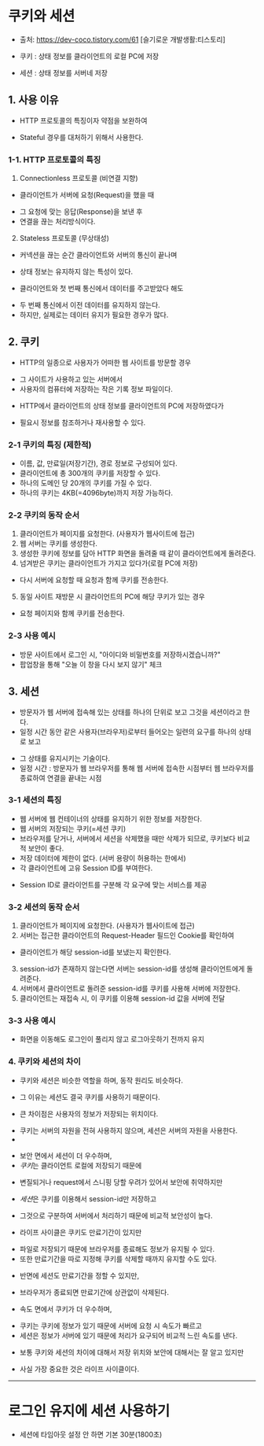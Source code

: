 # 쿠키와 세션
- 출처: https://dev-coco.tistory.com/61 [슬기로운 개발생활:티스토리]

- 쿠키 : 상태 정보를 클라이언트의 로컬 PC에 저장
- 세션 : 상태 정보를 서버네 저장

## 1. 사용 이유
- HTTP 프로토콜의 특징이자 약점을 보완하여
 + Stateful 경우를 대처하기 위해서 사용한다.

### 1-1. HTTP 프로토콜의 특징
1. Connectionless 프로토콜 (비연결 지향)
 - 클라이언트가 서버에 요청(Request)을 했을 때
  + 그 요청에 맞는 응답(Response)을 보낸 후
  + 연결을 끊는 처리방식이다.
2. Stateless 프로토콜 (무상태성)
 - 커넥션을 끊는 순간 클라이언트와 서버의 통신이 끝나며
  + 상태 정보는 유지하지 않는 특성이 있다.
 - 클라이언트와 첫 번째 통신에서 데이터를 주고받았다 해도
  + 두 번째 통신에서 이전 데이터를 유지하지 않는다.
  + 하지만, 실제로는 데이터 유지가 필요한 경우가 많다.

## 2. 쿠키
- HTTP의 일종으로 사용자가 어떠한 웹 사이트를 방문할 경우
 + 그 사이트가 사용하고 있는 서버에서
 + 사용자의 컴퓨터에 저장하는 작은 기록 정보 파일이다.
- HTTP에서 클라이언트의 상태 정보를 클라이언트의 PC에 저장하였다가
 + 필요시 정보를 참조하거나 재사용할 수 있다.

### 2-1 쿠키의 특징 (제한적)
- 이름, 값, 만료일(저장기간), 경로 정보로 구성되어 있다.
- 클라이언트에 총 300개의 쿠키를 저장할 수 있다.
- 하나의 도메인 당 20개의 쿠키를 가질 수 있다.
- 하나의 쿠키는 4KB(=4096byte)까지 저장 가능하다.

### 2-2 쿠키의 동작 순서
1. 클라이언트가 페이지를 요청한다. (사용자가 웹사이트에 접근)
2. 웹 서버는 쿠키를 생성한다.
3. 생성한 쿠키에 정보를 담아 HTTP 화면을 돌려줄 때 같이 클라이언트에게 돌려준다.
4. 넘겨받은 쿠키는 클라이언트가 가지고 있다가(로컬 PC에 저장)
  + 다시 서버에 요청할 때 요청과 함께 쿠키를 전송한다.
5. 동일 사이트 재방문 시 클라이언트의 PC에 해당 쿠키가 있는 경우
  + 요청 페이지와 함께 쿠키를 전송한다.

### 2-3 사용 예시
- 방문 사이트에서 로그인 시, "아이디와 비밀번호를 저장하시겠습니까?"
- 팝업창을 통해 "오늘 이 창을 다시 보지 않기" 체크

## 3. 세션
- 방문자가 웹 서버에 접속해 있는 상태를 하나의 단위로 보고 그것을 세션이라고 한다.
- 일정 시간 동안 같은 사용자(브라우저)로부터 들어오는 일련의 요구를 하나의 상태로 보고
 + 그 상태를 유지시키는 기술이다.
 + 일정 시간 : 방문자가 웹 브라우저를 통해 웹 서버에 접속한 시점부터 웹 브라우저를 종료하여 연결을 끝내는 시점

### 3-1 세션의 특징
- 웹 서버에 웹 컨테이너의 상태를 유지하기 위한 정보를 저장한다.
- 웹 서버의 저장되는 쿠키(=세션 쿠키)
- 브라우저를 닫거나, 서버에서 세션을 삭제했을 때만 삭제가 되므로, 쿠키보다 비교적 보안이 좋다.
- 저장 데이터에 제한이 없다. (서버 용량이 허용하는 한에서)
- 각 클라이언트에 고유 Session ID를 부여한다.
 + Session ID로 클라이언트를 구분해 각 요구에 맞는 서비스를 제공

### 3-2 세션의 동작 순서
1. 클라이언트가 페이지에 요청한다. (사용자가 웹사이트에 접근)
2. 서버는 접근한 클라이언트의 Request-Header 필드인 Cookie를 확인하여
 + 클라이언트가 해당 session-id를 보냈는지 확인한다.
3. session-id가 존재하지 않는다면 서버는 session-id를 생성해 클라이언트에게 돌려준다.
4. 서버에서 클라이언트로 돌려준 session-id를 쿠키를 사용해 서버에 저장한다.
5. 클라이언트는 재접속 시, 이 쿠키를 이용해 session-id 값을 서버에 전달

### 3-3 사용 예시
- 화면을 이동해도 로그인이 풀리지 않고 로그아웃하기 전까지 유지


### 4. 쿠키와 세션의 차이
- 쿠키와 세션은 비슷한 역할을 하며, 동작 원리도 비슷하다.
 + 그 이유는 세션도 결국 쿠키를 사용하기 때문이다.
- 큰 차이점은 사용자의 정보가 저장되는 위치이다.
 + 쿠키는 서버의 자원을 전혀 사용하지 않으며, 세션은 서버의 자원을 사용한다.
 + 
- 보안 면에서 세션이 더 우수하며,
- *쿠키*는 클라이언트 로컬에 저장되기 때문에
 + 변질되거나 request에서 스니핑 당할 우려가 있어서 보안에 취약하지만
- *세션*은 쿠키를 이용해서 session-id만 저장하고
 + 그것으로 구분하여 서버에서 처리하기 때문에 비교적 보안성이 높다.

- 라이프 사이클은 쿠키도 만료기간이 있지만
 + 파일로 저장되기 때문에 브라우저를 종료해도 정보가 유지될 수 있다.
 + 또한 만료기간을 따로 지정해 쿠키를 삭제할 때까지 유지할 수도 있다.
- 반면에 세션도 만료기간을 정할 수 있지만,
 + 브라우저가 종료되면 만료기간에 상관없이 삭제된다.

- 속도 면에서 쿠키가 더 우수하며,
 + 쿠키는 쿠키에 정보가 있기 때문에 서버에 요청 시 속도가 빠르고
 + 세션은 정보가 서버에 있기 때문에 처리가 요구되어 비교적 느린 속도를 낸다.

- 보통 쿠키와 세션의 차이에 대해서 저장 위치와 보안에 대해서는 잘 알고 있지만
 + 사실 가장 중요한 것은 라이프 사이클이다.


-------------------------------------------------------------
# 로그인 유지에 세션 사용하기
- 세션에 타임아웃 설정 안 하면 기본 30분(1800초)